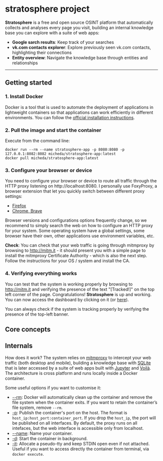 # **stratosphere** project

**Stratosphere** is a free and open source OSINT platform that automatically collects and analyses every page you visit, building an internal knowledge base you can explore with a suite of web apps:

* **Google sarch results**: Keep track of your searches
* **vk.com contacts explorer**: Explore previously seen vk.com contacts, highlighting their connections
* **Entity overview**: Navigate the knowledge base through entities and relationships

---

## Getting started

### 1. Install Docker

Docker is a tool that is used to automate the deployment of applications in lightweight containers so that applications can work efficiently in different environments. You can follow the [official installation instructions](https://docs.docker.com/get-docker/).

### 2. Pull the image and start the container

Execute from the command line:

```
docker run --rm --name stratosphere-app -p 8080:8080 -p 127.0.0.1:8082:8082 micheda/stratosphere-app:latest
docker pull micheda/stratosphere-app:latest
```

### 3. Configure your browser or device

You need to configure your browser or device to route all traffic through the HTTP proxy listening on http://localhost:8080.
I personally use FoxyProxy, a browser extension that let you quickly switch between different proxy settings:

* [Firefox](https://addons.mozilla.org/it/firefox/addon/foxyproxy-standard/)
* [Chrome, Brave](https://chrome.google.com/webstore/detail/foxyproxy-standard/gcknhkkoolaabfmlnjonogaaifnjlfnp?hl=it)

Browser versions and configurations options frequently change, so we recommend to simply search the web on how to configure an HTTP proxy for your system. Some operating system have a global settings, some browser have their own, other applications use environment variables, etc.

**Check**: You can check that your web traffic is going through mitmproxy by browsing to http://mitm.it - it should present you with a simple page to install the mitmproxy Certificate Authority - which is also the next step. Follow the instructions for your OS / system and install the CA.

### 4. Verifying everything works

You can test that the system is working properly by browsing to http://mitm.it and verifying the presence of the text "[Tracked!]" on the top left corner of the page. Congratulations! **Stratosphere** is up and working. You can now access the dashboard by clicking on it (or [here](http://127.0.0.1:8082)).

You can always check if the system is tracking properly by verifying the presence of the top-left banner.


## Core concepts

## Internals

How does it work? The system relies on [mitmproxy](https://mitmproxy.org/) to intercept your web traffic (both desktop and mobile), building a knowledge base with [SQLite](https://sqlite.org/) that is later accessed by a suite of web apps built with [Jupyter](https://jupyter.org/) and [Voilà](https://voila.readthedocs.io/en/stable/). The architecture is cross platform and runs locally inside a Docker container.



Some useful options if you want to customise it:

* [--rm](https://docs.docker.com/engine/reference/run/#clean-up---rm): Docker will automatically clean up the container and remove the file system when the container exits. If you want to retain the container’s file system, remove `--rm`.
* [-p](https://docs.docker.com/engine/reference/run/#expose-incoming-ports): Publish the container's port on the host. The format is `host_ip:host_port:container_port`. If you drop the `host_ip`, the port will be published on all interfaces. By default, the proxy runs on all intefaces, but the web interface is accessible only from localhost.
* [--name](https://docs.docker.com/engine/reference/run/#name---name): Name your container. 
* [-d](https://docs.docker.com/engine/reference/run/#detached-vs-foreground): Start the container in background.
* [-it](https://docs.docker.com/engine/reference/run/#foreground): Allocate a pseudo-tty and keep STDIN open even if not attached. Useful if you want to access directly the container from terminal, via `docker execute`.
